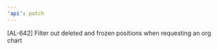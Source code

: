 ```yaml
---
'api': patch
---
```


[AL-642] Filter out deleted and frozen positions when requesting an org chart
